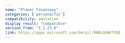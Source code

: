 ```yaml
---
name: "Planer Finansowy"
categories: ['personalfin']
compatibility: emulation
display_result: "Compatible"
version_from: "1.1.23.0"
link: https://apps.microsoft.com/detail/9NBLGGH67V5Q
---
```

